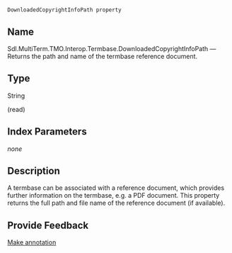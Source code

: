 

# 
    DownloadedCopyrightInfoPath property



## Name

Sdl.MultiTerm.TMO.Interop.Termbase.DownloadedCopyrightInfoPath —          Returns the path and name of the termbase reference document.



## Type

String

(read)



## Index Parameters
*none*


## Description



A termbase can be associated with a reference document, which provides further information on the termbase, e.g. a PDF document. This property returns the full path and file name of the reference document (if available).



## Provide Feedback

[Make annotation](mailto:sdk-feedback@sdl.com&amp;subject=Reference%20for%20Sdl.MultiTerm.TMO.Interop.Termbase.DownloadedCopyrightInfoPath)

